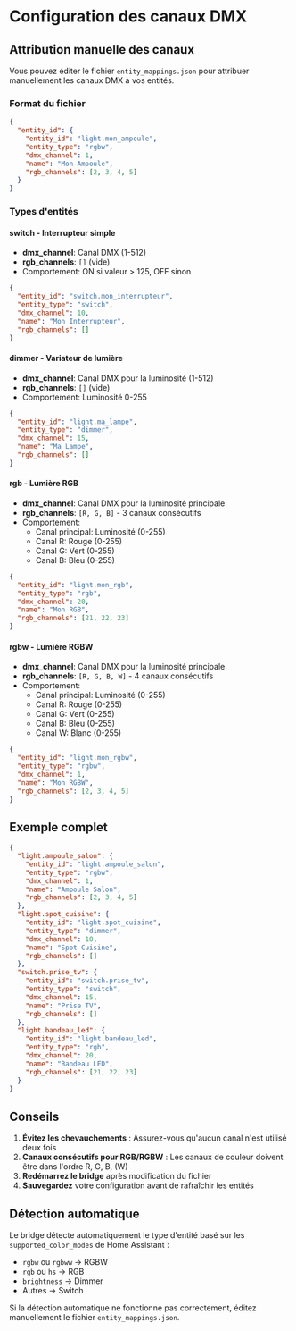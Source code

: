 # Configuration des canaux DMX

## Attribution manuelle des canaux

Vous pouvez éditer le fichier `entity_mappings.json` pour attribuer manuellement les canaux DMX à vos entités.

### Format du fichier

```json
{
  "entity_id": {
    "entity_id": "light.mon_ampoule",
    "entity_type": "rgbw",
    "dmx_channel": 1,
    "name": "Mon Ampoule",
    "rgb_channels": [2, 3, 4, 5]
  }
}
```

### Types d'entités

#### **switch** - Interrupteur simple
- **dmx_channel**: Canal DMX (1-512)
- **rgb_channels**: `[]` (vide)
- Comportement: ON si valeur > 125, OFF sinon

```json
{
  "entity_id": "switch.mon_interrupteur",
  "entity_type": "switch",
  "dmx_channel": 10,
  "name": "Mon Interrupteur",
  "rgb_channels": []
}
```

#### **dimmer** - Variateur de lumière
- **dmx_channel**: Canal DMX pour la luminosité (1-512)
- **rgb_channels**: `[]` (vide)
- Comportement: Luminosité 0-255

```json
{
  "entity_id": "light.ma_lampe",
  "entity_type": "dimmer",
  "dmx_channel": 15,
  "name": "Ma Lampe",
  "rgb_channels": []
}
```

#### **rgb** - Lumière RGB
- **dmx_channel**: Canal DMX pour la luminosité principale
- **rgb_channels**: `[R, G, B]` - 3 canaux consécutifs
- Comportement: 
  - Canal principal: Luminosité (0-255)
  - Canal R: Rouge (0-255)
  - Canal G: Vert (0-255)
  - Canal B: Bleu (0-255)

```json
{
  "entity_id": "light.mon_rgb",
  "entity_type": "rgb",
  "dmx_channel": 20,
  "name": "Mon RGB",
  "rgb_channels": [21, 22, 23]
}
```

#### **rgbw** - Lumière RGBW
- **dmx_channel**: Canal DMX pour la luminosité principale
- **rgb_channels**: `[R, G, B, W]` - 4 canaux consécutifs
- Comportement:
  - Canal principal: Luminosité (0-255)
  - Canal R: Rouge (0-255)
  - Canal G: Vert (0-255)
  - Canal B: Bleu (0-255)
  - Canal W: Blanc (0-255)

```json
{
  "entity_id": "light.mon_rgbw",
  "entity_type": "rgbw",
  "dmx_channel": 1,
  "name": "Mon RGBW",
  "rgb_channels": [2, 3, 4, 5]
}
```

## Exemple complet

```json
{
  "light.ampoule_salon": {
    "entity_id": "light.ampoule_salon",
    "entity_type": "rgbw",
    "dmx_channel": 1,
    "name": "Ampoule Salon",
    "rgb_channels": [2, 3, 4, 5]
  },
  "light.spot_cuisine": {
    "entity_id": "light.spot_cuisine",
    "entity_type": "dimmer",
    "dmx_channel": 10,
    "name": "Spot Cuisine",
    "rgb_channels": []
  },
  "switch.prise_tv": {
    "entity_id": "switch.prise_tv",
    "entity_type": "switch",
    "dmx_channel": 15,
    "name": "Prise TV",
    "rgb_channels": []
  },
  "light.bandeau_led": {
    "entity_id": "light.bandeau_led",
    "entity_type": "rgb",
    "dmx_channel": 20,
    "name": "Bandeau LED",
    "rgb_channels": [21, 22, 23]
  }
}
```

## Conseils

1. **Évitez les chevauchements** : Assurez-vous qu'aucun canal n'est utilisé deux fois
2. **Canaux consécutifs pour RGB/RGBW** : Les canaux de couleur doivent être dans l'ordre R, G, B, (W)
3. **Redémarrez le bridge** après modification du fichier
4. **Sauvegardez** votre configuration avant de rafraîchir les entités

## Détection automatique

Le bridge détecte automatiquement le type d'entité basé sur les `supported_color_modes` de Home Assistant :
- `rgbw` ou `rgbww` → RGBW
- `rgb` ou `hs` → RGB
- `brightness` → Dimmer
- Autres → Switch

Si la détection automatique ne fonctionne pas correctement, éditez manuellement le fichier `entity_mappings.json`.
